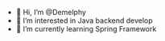 - 👋 Hi, I’m @Demelphy
- 👀 I’m interested in Java backend develop
- 🌱 I’m currently learning Spring Framework

<!---
Demelphy/Demelphy is a ✨ special ✨ repository because its `README.md` (this file) appears on your GitHub profile.
You can click the Preview link to take a look at your changes.
--->

